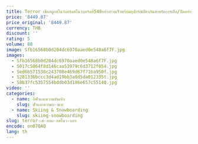 ```yaml
---
title: Terror เชือกผูกสโนว์บอร์ดสโนว์บอร์ดที่540อย่างรวดเร็วพร้อมอุปกรณ์ป้องกันสำหรับการเปิด/ปิดอย่างรวดเร็วและง่ายดาย
price: '8449.87'
price_original: '8449.87'
currency: THB
discount: ''
rating: 5
volume: 88
image: Sfb16568b0d204dc6970aaed0e548a6f7F.jpg
images:
  - Sfb16568b0d204dc6970aaed0e548a6f7F.jpg
  - S017c5064f8d146caa53979c6d3712f054.jpg
  - Sed6b571530c243708e469d67f71ba950f.jpg
  - S281336bccc3d4ad19bb3a8d5da012335t.jpg
  - S8b37fc5357554bddb03d186e657c5514Q.jpg
video: ''
categories:
  - name: กีฬาและความบันเทิง
    slug: ฬาและความบ-นเท
  - name: Skiing & Snowboarding
    slug: skiing-snowboarding
slug: terror-เช-อกผ-กสโนว-บอร
encode: on07QAQ
lang: th
---
```

  